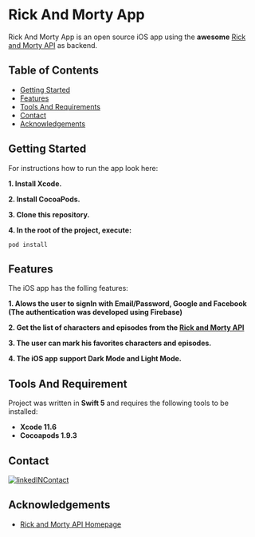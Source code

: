 # Rick And Morty App

Rick And Morty App is an open source iOS app using the **awesome** [Rick and Morty API][api-link] as backend.

<!-- TABLE OF CONTENTS -->
## Table of Contents

* [Getting Started](#installation)
* [Features](#features)
* [Tools And Requirements](#tools)
* [Contact](#contact)
* [Acknowledgements](#acknowledgements)

<!-- Installation -->
## Getting Started

For instructions how to run the app look here:

**1. Install Xcode.**

**2. Install CocoaPods.**

**3. Clone this repository.**

**4. In the root of the project, execute:**
```
pod install
```

<!-- Features -->
## Features

The iOS app has the folling features:

**1. Alows the user to signIn with Email/Password, Google and Facebook (The authentication was developed using Firebase)**

**2. Get the list of characters and episodes from the  [Rick and Morty API][api-link]**

**3. The user can mark his favorites characters and episodes.**

**4. The iOS app support Dark Mode and Light Mode.**



<!-- Tools -->
## Tools And Requirement

Project was written in **Swift 5** and requires the following tools to be installed:

- **Xcode 11.6**
- **Cocoapods 1.9.3**

<!-- CONTACT -->
## Contact
[![linkedINContact][linkedinContactMe-badge]][linkedin-link]


<!-- ACKNOWLEDGEMENTS -->
## Acknowledgements
* [Rick and Morty API Homepage](https://rickandmortyapi.com/)


<!-- MARKDOWN LINKS & IMAGES -->
<!-- https://www.markdownguide.org/basic-syntax/#reference-style-links -->

[linkedinContactMe-badge]: https://img.shields.io/badge/linkedIN-CONTACT%20ME-blue?style=for-the-badge
[linkedin-link]: https://www.linkedin.com/in/paulpercca
[api-link]:  https://rickandmortyapi.com/
